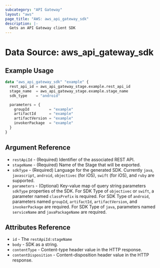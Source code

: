 ```yaml
---
subcategory: "API Gateway"
layout: "aws"
page_title: "AWS: aws_api_gateway_sdk"
description: |-
  Gets an API Gateway client SDK
---
```


# Data Source: aws_api_gateway_sdk

## Example Usage

```terraform
data "aws_api_gateway_sdk" "example" {
  rest_api_id = aws_api_gateway_stage.example.rest_api_id
  stage_name  = aws_api_gateway_stage.example.stage_name
  sdk_type    = "android"

  parameters = {
    groupId         = "example"
    artifactId      = "example"
    artifactVersion = "example"
    invokerPackage  = "example"
  }
}
```

## Argument Reference

* `restApiId` - (Required) Identifier of the associated REST API.
* `stageName` - (Required) Name of the Stage that will be exported.
* `sdkType` - (Required) Language for the generated SDK. Currently `java`, `javascript`, `android`, `objectivec` (for iOS), `swift` (for iOS), and `ruby` are supported.
* `parameters` - (Optional) Key-value map of query string parameters `sdkType` properties of the SDK. For SDK Type of `objectivec` or `swift`, a parameter named `classPrefix` is required. For SDK Type of `android`, parameters named `groupId`, `artifactId`, `artifactVersion`, and `invokerPackage` are required. For SDK Type of `java`, parameters named `serviceName` and `javaPackageName` are required.

## Attributes Reference

* `id` - The `restApiId:stageName`
* `body` - SDK as a string.
* `contentType` - Content-type header value in the HTTP response.
* `contentDisposition` - Content-disposition header value in the HTTP response.

<!-- cache-key: cdktf-0.17.0-pre.15 input-9ae252b4a5108f5de0cc555b424a67ddda49eaa4ba66d8278e0da9141e396a33 -->